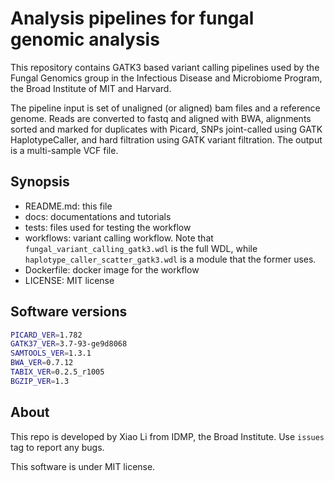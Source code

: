 # Analysis pipelines for fungal genomic analysis
This repository contains GATK3 based variant calling pipelines used by the Fungal Genomics group in the Infectious Disease and Microbiome Program, the Broad Institute of MIT and Harvard.

The pipeline input is set of unaligned (or aligned) bam files and a reference genome. Reads are converted to fastq and aligned with BWA, alignments sorted and marked for duplicates with Picard, SNPs joint-called using GATK HaplotypeCaller, and hard filtration using GATK variant filtration. The output is a multi-sample VCF file.

## Synopsis
* README.md: this file
* docs: documentations and tutorials
* tests: files used for testing the workflow
* workflows: variant calling workflow. Note that `fungal_variant_calling_gatk3.wdl` is the full WDL, while `haplotype_caller_scatter_gatk3.wdl` is a module that the former uses.
* Dockerfile: docker image for the workflow
* LICENSE: MIT license

## Software versions
```sh
PICARD_VER=1.782
GATK37_VER=3.7-93-ge9d8068
SAMTOOLS_VER=1.3.1
BWA_VER=0.7.12
TABIX_VER=0.2.5_r1005
BGZIP_VER=1.3
```

## About
This repo is developed by Xiao Li from IDMP, the Broad Institute. Use `issues` tag to report any bugs.

This software is under MIT license.
